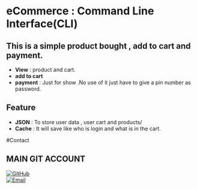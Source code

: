 # eCommerce : Command Line Interface(CLI)

## This is a simple product bought , add to cart and payment.
 - **View** : product and cart.
 - **add to cart**
 - **payment** : Just for show .No use of it just have to give a pin number as password.

 ## Feature
- **JSON** : To store user data , user cart and products/
- **Cache** : It will save like who is login and what is in the cart. 

#Contact 

## MAIN GIT ACCOUNT

[![GitHub](https://img.shields.io/badge/GitHub-%40Karnikhil90-A322D7)](https://github.com/Karnikhil90)
<br>
[![Email](https://img.shields.io/badge/Email-nikhilbroo%40hotmail.com-red)](mailto:nikhilbroo@hotmail.com)
